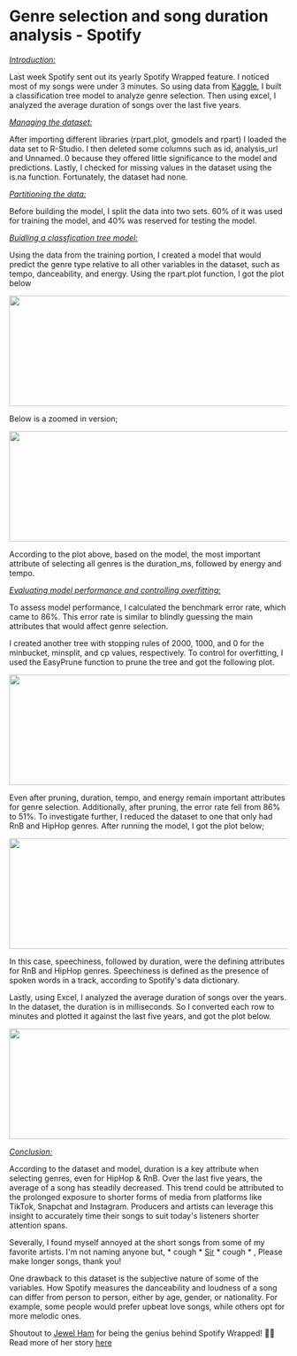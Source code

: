 # Genre selection and song duration analysis - Spotify

<ins>*Introduction:*</ins>

Last week Spotify sent out its yearly Spotify Wrapped feature. I noticed most of my songs were under 3 minutes. So using data from [Kaggle](https://www.kaggle.com/datasets/mrmorj/dataset-of-songs-in-spotify?resource=download), I built a classification tree model to analyze genre selection. Then using excel, I analyzed the average duration of songs over the last five years.



<ins>*Managing the dataset:*</ins>

After importing different libraries (rpart.plot, gmodels and rpart) I loaded the data set to R-Studio. I then deleted some columns such as id, analysis_url and Unnamed..0 because they offered little significance to the model and predictions. Lastly, I checked for missing values in the dataset using the is.na function. Fortunately, the dataset had none.

<ins>*Partitioning the data:*</ins>

Before building the model, I split the data into two sets. 60% of it was used for training the model, and 40% was reserved for testing the model.

<ins>*Buidling a classfication tree model:*</ins>

Using the data from the training portion, I created a model that would predict the genre type relative to all other variables in the dataset, such as tempo, danceability, and energy. Using the rpart.plot function, I got the plot below


<p align="center">
  <img width="600" height="200" src="https://github.com/jackfrost68/Spotify_Analysis/blob/4b98262fd22c00cc82829c9136b4e80f45d6a7d7/Tree%201%20Clearer.png">
</p>

Below is a zoomed in version;

<p align="center">
  <img width="600" height="200" src="https://github.com/jackfrost68/Spotify_Analysis/blob/bdbed1041c626096ffcb66055773f56f04291f41/Zoomed%20in%20tree.png">
</p>

According to the plot above, based on the model, the most important attribute of selecting all genres is the duration_ms, followed by energy and tempo.

<ins>*Evaluating model performance and controlling overfitting:*</ins>

To assess model performance, I calculated the benchmark error rate, which came to 86%. This error rate is similar to blindly guessing the main attributes that would affect genre selection.

I created another tree with stopping rules of 2000, 1000, and 0 for the minbucket, minsplit, and cp values, respectively. To control for overfitting, I used the EasyPrune function to prune the tree and got the following plot.


<p align="center">
  <img width="600" height="200" src="https://github.com/jackfrost68/Spotify_Analysis/blob/c7b32960c90e1d7637ac9015d4568e49243c630d/Tree%202%20Clearer.png">
</p>

Even after pruning, duration, tempo, and energy remain important attributes for genre selection. Additionally, after pruning, the error rate fell from 86% to 51%.
To investigate further, I reduced the dataset to one that only had RnB and HipHop genres. After running the model, I got the plot below;

<p align="center">
  <img width="600" height="200" src="https://github.com/jackfrost68/Spotify_Analysis/blob/57f678bb30e428f3ee9d3c40a774d4d956048328/HipHop%20&%20RnB%20tree.jpeg">
</p>

In this case, speechiness, followed by duration, were the defining attributes for RnB and HipHop genres. Speechiness is defined as the presence of spoken words in a track, according to Spotify's data dictionary.

Lastly, using Excel, I analyzed the average duration of songs over the years. In the dataset, the duration is in milliseconds. So I converted each row to minutes and plotted it against the last five years, and got the plot below.

<p align="center">
  <img width="600" height="200" src="https://github.com/jackfrost68/Spotify_Analysis/blob/e1d554d1aeb205d79feb4d00499808b25c021caf/Avg%20Duration%20of%20songs%20over%20the%20years.png">
</p>

<ins>*Conclusion:*</ins>

According to the dataset and model, duration is a key attribute when selecting genres, even for HipHop & RnB. Over the last five years, the average of a song has steadily decreased. This trend could be attributed to the prolonged exposure to shorter forms of media from platforms like TikTok, Snapchat and Instagram. Producers and artists can leverage this insight to accurately time their songs to suit today's listeners shorter attention spans. 

Severally, I found myself annoyed at the short songs from some of my favorite artists. I'm not naming anyone but, * cough * [Sir](https://www.youtube.com/@sirvevo2080) * cough * , Please make longer songs, thank you!

One drawback to this dataset is the subjective nature of some of the variables. How Spotify measures the danceability and loudness of a song can differ from person to person, either by age, gender, or nationality. For example, some people would prefer upbeat love songs, while others opt for more melodic ones.


Shoutout to [Jewel Ham](https://www.linkedin.com/in/jeweleham0501/) for being the genius behind Spotify Wrapped! 🙌🏾 Read more of her story [here](https://www.yahoo.com/now/intern-created-spotify-wrapped-feature-195344023.html)
